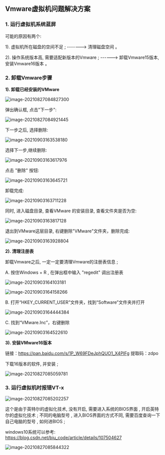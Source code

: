 ## Vmware虚拟机问题解决方案

### 1. 运行虚拟机系统蓝屏

可能的原因有两个: 

1). 虚拟机所在磁盘的空间不足 ; -------> 清理磁盘空间 。

2). 操作系统版本高, 需要适配新版本的Vmware ; ------> 卸载Vmware15版本, 安装Vmware16版本 。



### 2. 卸载Vmware步骤

**1). 卸载已经安装的VMware**

![image-20210827084827300](C:%5CUsers%5CMy%5CAppData%5CRoaming%5CTypora%5Ctypora-user-images%5Cimage-20210827084827300.png) 



弹出确认框, 点击"下一步":

![image-20210827084921445](C:%5CUsers%5CMy%5CAppData%5CRoaming%5CTypora%5Ctypora-user-images%5Cimage-20210827084921445.png) 

下一步之后, 选择删除:

![image-20210903163538180](assets/image-20210903163538180.png) 

选择下一步,继续删除:

![image-20210903163617976](assets/image-20210903163617976.png) 

点击 "删除" 按钮:

![image-20210903163645721](assets/image-20210903163645721.png) 

卸载完成: 

![image-20210903163711228](assets/image-20210903163711228.png) 

同时, 进入磁盘目录, 查看VMware 的安装目录, 查看文件夹是否为空:

![image-20210903163817128](assets/image-20210903163817128.png) 

退出到VMware这层目录, 右键删除"VMware"文件夹，删除完成:

![image-20210903163928804](assets/image-20210903163928804.png) 





**2). 清理注册表**

卸载Vmware之后, 一定一定要清理Vmware的注册表信息 ;

A. 按住Windows + R , 在弹出框中输入 "regedit" 调出注册表

![image-20210903164103181](assets/image-20210903164103181.png) 

![image-20210903164158266](assets/image-20210903164158266.png) 



B. 打开“HKEY_CURRENT_USER”文件夹，找到“Software”文件夹并打开

![image-20210903164444384](assets/image-20210903164444384.png) 



C. 找到“VMware.Inc”，右键删除

![image-20210903164522610](assets/image-20210903164522610.png) 



**3). 安装VMware16版本**

链接：https://pan.baidu.com/s/1P_W69FDeJphQUO1_X4PIFg 
提取码：zdpo 

下载16版本的软件, 并安装 ;

![image-20210827085059781](assets/image-20210827085059781.png) 







### 3. 运行虚拟机时报错VT-x

![image-20210827085202257](assets/image-20210827085202257.png) 



这个是由于英特尔的虚拟化技术, 没有开启, 需要进入系统的BIOS界面 , 开启英特尔的虚拟化技术 ; 不同的电脑型号 , 进入BIOS界面的方式不同, 需要百度查询一下自己电脑的型号 , 如何进BIOS ;



windows10系统可以参考: https://blog.csdn.net/biu_code/article/details/107504627

![image-20210827085844322](assets/image-20210827085844322.png) 

